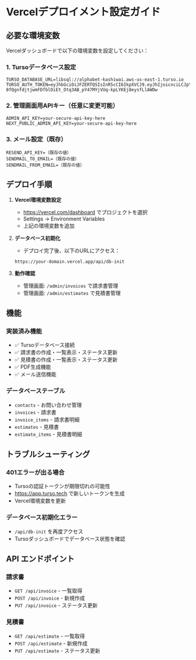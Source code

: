 # Vercelデプロイメント設定ガイド

## 必要な環境変数

Vercelダッシュボードで以下の環境変数を設定してください：

### 1. Tursoデータベース設定
```
TURSO_DATABASE_URL=libsql://alphabet-kashiwai.aws-us-east-1.turso.io
TURSO_AUTH_TOKEN=eyJhbGciOiJFZERTQSIsInR5cCI6IkpXVCJ9.eyJhIjoicnciLCJpYXQiOjE3NTc0NzIyNTYsImlkIjoiNTNhMDQ5Y2MtNWJhZS00ODQ5LTliYzYtZTIyMDEzNjdmZjVmIiwicmlkIjoiY2U2ZmVlOTEtY2UyZi00YTk1LTgxZWYtODQwYWM4OTQ3M2JiIn0.baJcWpYVBBI4_ahHY5cBRAdkrNu-8fQgnfdjtjwmFDfblDiEt_Otq3AB_pY47MYjVUq-kpLYKEj8eysfLlAWDw
```

### 2. 管理画面用APIキー（任意に変更可能）
```
ADMIN_API_KEY=your-secure-api-key-here
NEXT_PUBLIC_ADMIN_API_KEY=your-secure-api-key-here
```

### 3. メール設定（既存）
```
RESEND_API_KEY=（既存の値）
SENDMAIL_TO_EMAIL=（既存の値）
SENDMAIL_FROM_EMAIL=（既存の値）
```

## デプロイ手順

1. **Vercel環境変数設定**
   - https://vercel.com/dashboard でプロジェクトを選択
   - Settings → Environment Variables
   - 上記の環境変数を追加

2. **データベース初期化**
   - デプロイ完了後、以下のURLにアクセス：
   ```
   https://your-domain.vercel.app/api/db-init
   ```

3. **動作確認**
   - 管理画面: `/admin/invoices` で請求書管理
   - 管理画面: `/admin/estimates` で見積書管理

## 機能

### 実装済み機能
- ✅ Tursoデータベース接続
- ✅ 請求書の作成・一覧表示・ステータス更新
- ✅ 見積書の作成・一覧表示・ステータス更新
- ✅ PDF生成機能
- ✅ メール送信機能

### データベーステーブル
- `contacts` - お問い合わせ管理
- `invoices` - 請求書
- `invoice_items` - 請求書明細
- `estimates` - 見積書
- `estimate_items` - 見積書明細

## トラブルシューティング

### 401エラーが出る場合
- Tursoの認証トークンが期限切れの可能性
- https://app.turso.tech で新しいトークンを生成
- Vercel環境変数を更新

### データベース初期化エラー
- `/api/db-init` を再度アクセス
- Tursoダッシュボードでデータベース状態を確認

## API エンドポイント

### 請求書
- `GET /api/invoice` - 一覧取得
- `POST /api/invoice` - 新規作成
- `PUT /api/invoice` - ステータス更新

### 見積書
- `GET /api/estimate` - 一覧取得
- `POST /api/estimate` - 新規作成
- `PUT /api/estimate` - ステータス更新
